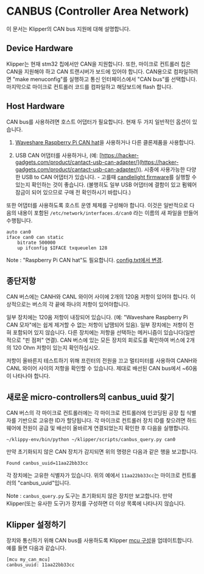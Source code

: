 # CANBUS (Controller Area Network)

이 문서는 Klipper의 CAN bus 지원에 대해 설명합니다.

## Device Hardware

Klipper는 현재 stm32 칩에서만 CAN을 지원합니다. 또한, 마이크로 컨트롤러 칩은 CAN을 지원해야 하고 CAN 트랜시버가 보드에 있어야 합니다.
CAN용으로 컴파일하려면 "make menuconfig"를 실행하고 통신 인터페이스에서 "CAN bus"를 선택합니다. 마지막으로 마이크로 컨트롤러 코드를 컴파일하고 해당보드에 flash 합니다.


## Host Hardware

CAN bus를 사용하려면 호스트 어댑터가 필요합니다.
현재 두 가지 일반적인 옵션이 있습니다.

1. [Waveshare Raspberry Pi CAN hat](https://www.waveshare.com/rs485-can-hat.htm)을 사용하거나 다른 클론제품을 사용합니다.
   

2. USB CAN 어댑터를 사용하거나, (예: [https://hacker-gadgets.com/product/cantact-usb-can-adapter/](https://hacker-gadgets.com/product/cantact-usb-can-adapter/)). 시중에 사용가능한 다양한 USB to CAN 어댑터가 있습니다. - 고를때 [candlelight firmware](https://github.com/candle-usb/candleLight_fw)를 실행할 수 있는지 확인하는 것이 좋습니다.
(불행히도 일부 USB 어댑터에 결함이 있고 펌웨어 잠금이 되어 있으므로 구매 전 확인하시기 바랍니다.)

또한 어댑터를 사용하도록 호스트 운영 체제를 구성해야 합니다. 이것은 일반적으로 다음의 내용이 포함된 `/etc/network/interfaces.d/can0` 라는 이름의 새 파일을 만들어 수행됩니다.

```
auto can0
iface can0 can static
    bitrate 500000
    up ifconfig $IFACE txqueuelen 128
```

Note : "Raspberry Pi CAN hat"도 필요합니다.
[config.txt에서 변경](https://www.waveshare.com/wiki/RS485_CAN_HAT).


## 종단저항

CAN 버스에는 CANH와 CANL 와이어 사이에 2개의 120옴 저항이 있어야 합니다. 이상적으로는 버스의 각 끝에 하나의 저항이 있어야합니다.

일부 장치에는 120옴 저항이 내장되어 있습니다. (예: "Waveshare Raspberry Pi CAN 모자"에는 쉽게 제거할 수 없는 저항이 납땜되어 있음).
일부 장치에는 저항이 전혀 포함되어 있지 않습니다. 다른 장치에는 저항을 선택하는 메커니즘이 있습니다(일반적으로 "핀 점퍼" 연결).
CAN 버스에 있는 모든 장치의 회로도를 확인하여 버스에 2개의 120 Ohm 저항이 있는지 확인하십시오.

저항이 올바른지 테스트하기 위해 프린터의 전원을 끄고 멀티미터를 사용하여 CANH와 CANL 와이어 사이의 저항을 확인할 수 있습니다.
제대로 배선된 CAN bus에서 ~60옴이 나타나야 합니다.

## 새로운 micro-controllers의 canbus_uuid 찾기

CAN 버스의 각 마이크로 컨트롤러에는 각 마이크로 컨트롤러에 인코딩된 공장 칩 식별자를 기반으로 고유한 ID가 할당됩니다.
각 마이크로 컨트롤러 장치 ID를 찾으려면 하드웨어에 전원이 공급 및 배선이 올바르게 연결되었는지 확인한 후 다음을 실행합니다.

```
~/klippy-env/bin/python ~/klipper/scripts/canbus_query.py can0
```

만약 초기화되지 않은 CAN 장치가 감지되면 위의 명령은 다음과 같은 행을 보고합니다.

```
Found canbus_uuid=11aa22bb33cc
```

각 장치에는 고유한 식별자가 있습니다. 위의 예에서 `11aa22bb33cc`는 마이크로 컨트롤러의 "canbus_uuid"입니다.

Note : `canbus_query.py` 도구는 초기화되지 않은 장치만 보고합니다. 만약 Klipper(또는 유사한 도구)가 장치를 구성하면 더 이상 목록에 나타나지 않습니다.


## Klipper 설정하기

장치와 통신하기 위해 CAN bus를 사용하도록 Klipper [mcu 구성](Config_Reference.md#mcu)을 업데이트합니다.
예를 들면 다음과 같습니다.

```
[mcu my_can_mcu]
canbus_uuid: 11aa22bb33cc
```
